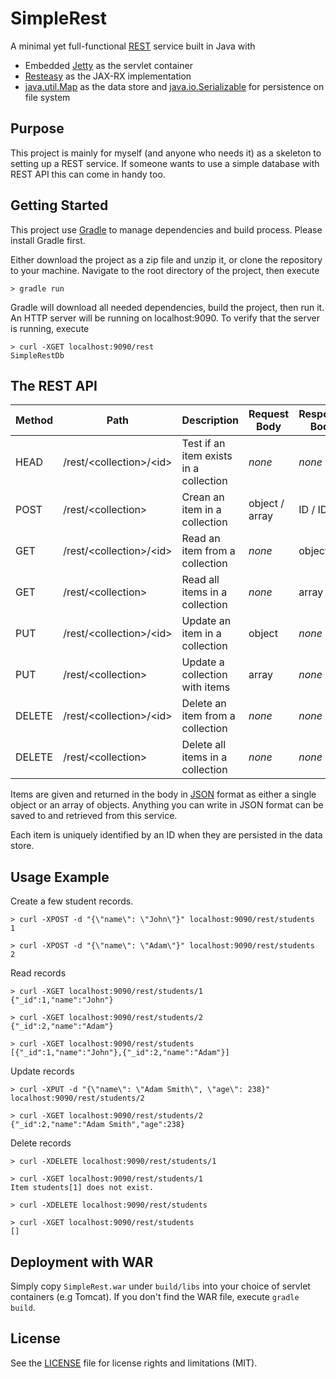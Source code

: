 # SimpleRest #
A minimal yet full-functional [REST](http://en.wikipedia.org/wiki/Representational_state_transfer) service built in Java with

* Embedded [Jetty](http://eclipse.org/jetty/) as the servlet container
* [Resteasy](http://resteasy.jboss.org/) as the JAX-RX implementation
* [java.util.Map](https://docs.oracle.com/javase/8/docs/api/java/util/Map.html) as the data store and [java.io.Serializable](https://docs.oracle.com/javase/8/docs/api/index.html?java/util/concurrent/package-summary.html) for persistence on file system


## Purpose ##
This project is mainly for myself (and anyone who needs it) as a skeleton to setting up a REST service. If someone wants to use a simple database with REST API this can come in handy too.


## Getting Started ##
This project use [Gradle](https://gradle.org/) to manage dependencies and build process. Please install Gradle first.

Either download the project as a zip file and unzip it, or clone the repository to your machine. Navigate to the root directory of the project, then execute
     
    > gradle run

Gradle will download all needed dependencies, build the project, then run it. An HTTP server will be running on localhost:9090. To verify that the server is running, execute

    > curl -XGET localhost:9090/rest
    SimpleRestDb

## The REST API ##

Method | Path                        | Description                            | Request Body   | Response Body
-------|-----------------------------|----------------------------------------|----------------|--------------
HEAD   | /rest/\<collection\>/\<id\> | Test if an item exists in a collection | *none*         | *none*
POST   | /rest/\<collection\>        | Crean an item in a collection          | object / array | ID / IDs
GET    | /rest/\<collection\>/\<id\> | Read an item from a collection         | *none*         | object
GET    | /rest/\<collection\>        | Read all items in a collection         | *none*         | array
PUT    | /rest/\<collection\>/\<id\> | Update an item in a collection         | object         | *none*
PUT    | /rest/\<collection\>        | Update a collection with items         | array          | *none*
DELETE | /rest/\<collection\>/\<id\> | Delete an item from a collection       | *none*         | *none*
DELETE | /rest/\<collection\>        | Delete all items in a collection       | *none*         | *none*

Items are given and returned in the body in [JSON](http://www.json.org/) format as either a single object or an array of objects. Anything you can write in JSON format can be saved to and retrieved from this service. 

Each item is uniquely identified by an ID when they are persisted in the data store.

## Usage Example ##
Create a few student records.

    > curl -XPOST -d "{\"name\": \"John\"}" localhost:9090/rest/students
    1

    > curl -XPOST -d "{\"name\": \"Adam\"}" localhost:9090/rest/students
    2

Read records

    > curl -XGET localhost:9090/rest/students/1
    {"_id":1,"name":"John"}

    > curl -XGET localhost:9090/rest/students/2
    {"_id":2,"name":"Adam"}

    > curl -XGET localhost:9090/rest/students
    [{"_id":1,"name":"John"},{"_id":2,"name":"Adam"}]

Update records

    > curl -XPUT -d "{\"name\": \"Adam Smith\", \"age\": 238}" localhost:9090/rest/students/2

    > curl -XGET localhost:9090/rest/students/2
    {"_id":2,"name":"Adam Smith","age":238}

Delete records

    > curl -XDELETE localhost:9090/rest/students/1
    
    > curl -XGET localhost:9090/rest/students/1
    Item students[1] does not exist.

    > curl -XDELETE localhost:9090/rest/students

    > curl -XGET localhost:9090/rest/students
    []

## Deployment with WAR ##
Simply copy `SimpleRest.war` under `build/libs` into your choice of servlet containers (e.g Tomcat). If you don't find the WAR file, execute `gradle build`.

## License ##
See the [LICENSE](https://github.com/jhuang78/SimpleRest/blob/master/LICENSE) file for license rights and limitations (MIT).
